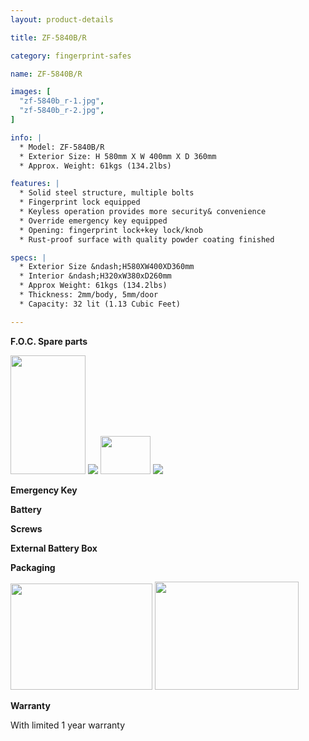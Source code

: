 ```yaml
---
layout: product-details

title: ZF-5840B/R

category: fingerprint-safes

name: ZF-5840B/R

images: [
  "zf-5840b_r-1.jpg",
  "zf-5840b_r-2.jpg",
]

info: |
  * Model: ZF-5840B/R
  * Exterior Size: H 580mm X W 400mm X D 360mm
  * Approx. Weight: 61kgs (134.2lbs)

features: |
  * Solid steel structure, multiple bolts
  * Fingerprint lock equipped
  * Keyless operation provides more security& convenience
  * Override emergency key equipped
  * Opening: fingerprint lock+key lock/knob
  * Rust-proof surface with quality powder coating finished

specs: |
  * Exterior Size &ndash;H580XW400XD360mm
  * Interior &ndash;H320xW380xD260mm
  * Approx Weight: 61kgs (134.2lbs)
  * Thickness: 2mm/body, 5mm/door
  * Capacity: 32 lit (1.13 Cubic Feet)

---
```


**F.O.C. Spare parts**

<img alt="" src="{IMAGE_CDN}/zf-5840b_r-3.jpg" style="width: 120px; height: 190px;" />

<img src="{IMAGE_CDN}/zf-5840b_r-4.jpg" />

<img alt="" src="{IMAGE_CDN}/zf-5840b_r-5.jpg" style="width: 80px; height: 61px;" />

<img src="{IMAGE_CDN}/zf-5840b_r-6.jpg" />

**Emergency Key**

**Battery**

**Screws**

**External Battery Box**

**Packaging**

<img alt="" src="{IMAGE_CDN}/zf-5840b_r-7.jpg" style="width: 227px; height: 170px;" />

<img alt="" src="{IMAGE_CDN}/zf-5840b_r-8.jpg" style="width: 230px; height: 173px;" />

**Warranty**

With limited 1 year warranty
